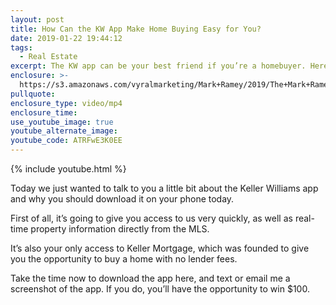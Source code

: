 ```yaml
---
layout: post
title: How Can the KW App Make Home Buying Easy for You?
date: 2019-01-22 19:44:12
tags:
  - Real Estate
excerpt: The KW app can be your best friend if you’re a homebuyer. Here’s why.
enclosure: >-
  https://s3.amazonaws.com/vyralmarketing/Mark+Ramey/2019/The+Mark+Ramey+Group-+KW+App+Christi.mp4
pullquote:
enclosure_type: video/mp4
enclosure_time:
use_youtube_image: true
youtube_alternate_image:
youtube_code: ATRFwE3K0EE
---
```


{% include youtube.html %}

Today we just wanted to talk to you a little bit about the Keller Williams app and why you should download it on your phone today.

First of all, it’s going to give you access to us very quickly, as well as real-time property information directly from the MLS.

It’s also your only access to Keller Mortgage, which was founded to give you the opportunity to buy a home with no lender fees.

Take the time now to download the app here, and text or email me a screenshot of the app. If you do, you’ll have the opportunity to win $100.&nbsp;